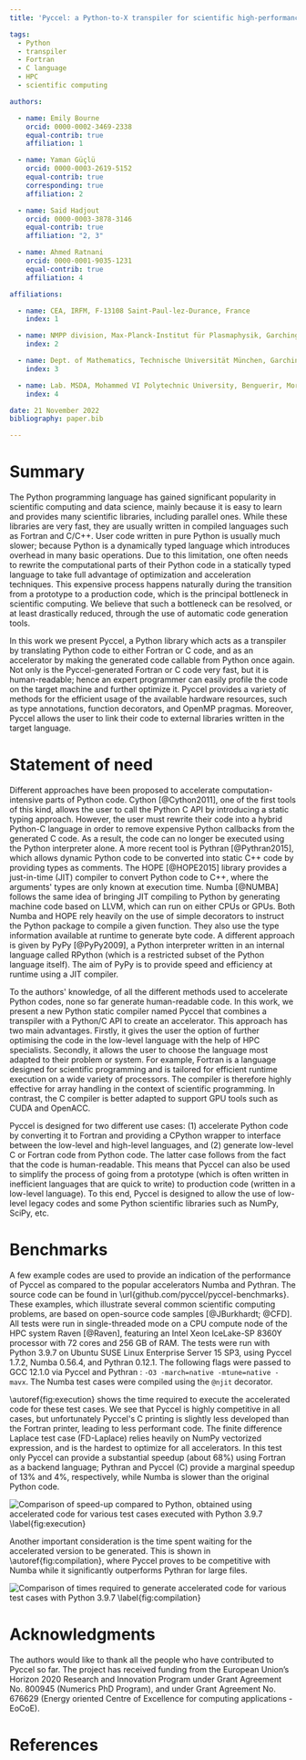 ```yaml
---
title: 'Pyccel: a Python-to-X transpiler for scientific high-performance computing'

tags:
  - Python
  - transpiler
  - Fortran
  - C language
  - HPC
  - scientific computing

authors:

  - name: Emily Bourne
    orcid: 0000-0002-3469-2338
    equal-contrib: true
    affiliation: 1

  - name: Yaman Güçlü
    orcid: 0000-0003-2619-5152
    equal-contrib: true
    corresponding: true
    affiliation: 2

  - name: Said Hadjout
    orcid: 0000-0003-3878-3146
    equal-contrib: true
    affiliation: "2, 3"

  - name: Ahmed Ratnani
    orcid: 0000-0001-9035-1231
    equal-contrib: true
    affiliation: 4

affiliations:

  - name: CEA, IRFM, F-13108 Saint-Paul-lez-Durance, France
    index: 1

  - name: NMPP division, Max-Planck-Institut für Plasmaphysik, Garching bei München, Germany
    index: 2

  - name: Dept. of Mathematics, Technische Universität München, Garching bei München, Germany
    index: 3

  - name: Lab. MSDA, Mohammed VI Polytechnic University, Benguerir, Morocco
    index: 4

date: 21 November 2022
bibliography: paper.bib

---
```


# Summary

The Python programming language has gained significant popularity in scientific computing and data science, mainly because it is easy to learn and provides many scientific libraries, including parallel ones.
While these libraries are very fast, they are usually written in compiled languages such as Fortran and C/C++.
User code written in pure Python is usually much slower; because Python is a dynamically typed language which introduces overhead in many basic operations.
Due to this limitation, one often needs to rewrite the computational parts of their Python code in a statically typed language to take full advantage of optimization and acceleration techniques.
This expensive process happens naturally during the transition from a prototype to a production code, which is the principal bottleneck in scientific computing.
We believe that such a bottleneck can be resolved, or at least drastically reduced, through the use of automatic code generation tools.

In this work we present Pyccel, a Python library which acts as a transpiler by translating Python code to either Fortran or C code, and as an accelerator by making the generated code callable from Python once again.
Not only is the Pyccel-generated Fortran or C code very fast, but it is human-readable; hence an expert programmer can easily profile the code on the target machine and further optimize it.
Pyccel provides a variety of methods for the efficient usage of the available hardware resources, such as type annotations, function decorators, and OpenMP pragmas.
Moreover, Pyccel allows the user to link their code to external libraries written in the target language.

# Statement of need

Different approaches have been proposed to accelerate computation-intensive parts of Python code.
Cython [@Cython2011], one of the first tools of this kind, allows the user to call the Python C API by introducing a static typing approach.
However, the user must rewrite their code into a hybrid Python-C language in order to remove expensive Python callbacks from the generated C code.
As a result, the code can no longer be executed using the Python interpreter alone.
A more recent tool is Pythran [@Pythran2015], which allows dynamic Python code to be converted into static C++ code by providing types as comments.
The HOPE [@HOPE2015] library provides a just-in-time (JIT) compiler to convert Python code to C++, where the arguments' types are only known at execution time.
Numba [@NUMBA] follows the same idea of bringing  JIT compiling to Python by generating machine code based on LLVM, which can run on either CPUs or GPUs.
Both Numba and HOPE rely heavily on the use of simple decorators to instruct the Python package to compile a given function. They also use the type information available at runtime to generate byte code.
A different approach is given by PyPy [@PyPy2009], a Python interpreter written in an internal language called RPython (which is a restricted subset of the Python language itself).
The aim of PyPy is to provide speed and efficiency at runtime using a JIT compiler.

To the authors' knowledge, of all the different methods used to accelerate Python codes, none so far generate human-readable code.
In this work, we present a new Python static compiler named Pyccel that combines a transpiler with a Python/C API to create an accelerator.
This approach has two main advantages.
Firstly, it gives the user the option of further optimising the code in the low-level language with the help of HPC specialists.
Secondly, it allows the user to choose the language most adapted to their problem or system.
For example, Fortran is a language designed for scientific programming and is tailored for efficient runtime execution on a wide variety of processors.
The compiler is therefore highly effective for array handling in the context of scientific programming.
In contrast, the C compiler is better adapted to support GPU tools such as CUDA and OpenACC.

Pyccel is designed for two different use cases:
(1) accelerate Python code by converting it to Fortran and providing a CPython wrapper to interface between the low-level and high-level languages, and
(2) generate low-level C or Fortran code from Python code.
The latter case follows from the fact that the code is human-readable.
This means that Pyccel can also be used to simplify the process of going from a prototype (which is often written in inefficient languages that are quick to write) to production code (written in a low-level language).
To this end, Pyccel is designed to allow the use of low-level legacy codes and some Python scientific libraries such as NumPy, SciPy, etc.

# Benchmarks

A few example codes are used to provide an indication of the performance of Pyccel as compared to the popular accelerators Numba and Pythran.
The source code can be found in \url{github.com/pyccel/pyccel-benchmarks}.
These examples, which illustrate several common scientific computing problems, are based on open-source code samples [@JBurkhardt; @CFD].
All tests were run in single-threaded mode on a CPU compute node of the HPC system Raven [@Raven], featuring an Intel Xeon IceLake-SP 8360Y processor with 72 cores and 256 GB of RAM.
The tests were run with Python 3.9.7 on Ubuntu SUSE Linux Enterprise Server 15 SP3, using Pyccel 1.7.2, Numba 0.56.4, and Pythran 0.12.1.
The following flags were passed to GCC 12.1.0 via Pyccel and Pythran : `-O3 -march=native -mtune=native -mavx`.
The Numba test cases were compiled using the `@njit` decorator.

\autoref{fig:execution} shows the time required to execute the accelerated code for these test cases.
We see that Pyccel is highly competitive in all cases, but unfortunately Pyccel's C printing is slightly less developed than the Fortran printer, leading to less performant code.
The finite difference Laplace test case (FD-Laplace) relies heavily on NumPy vectorized expression, and is the hardest to optimize for all accelerators.
In this test only Pyccel can provide a substantial speedup (about 68%) using Fortran as a backend language; Pythran and Pyccel (C) provide a marginal speedup of 13% and 4%, respectively, while Numba is slower than the original Python code.

![Comparison of speed-up compared to Python, obtained using accelerated code for various test cases executed with Python 3.9.7 \label{fig:execution}](./pypi_performance_39_execution.svg)

Another important consideration is the time spent waiting for the accelerated version to be generated.
This is shown in \autoref{fig:compilation}, where Pyccel proves to be competitive with Numba while it significantly outperforms Pythran for large files.

![Comparison of times required to generate accelerated code for various test cases with Python 3.9.7 \label{fig:compilation}](./pypi_performance_39_compilation.svg)

# Acknowledgments

The authors would like to thank all the people who have contributed to Pyccel so far.
The project has received funding from the European Union’s Horizon 2020 Research and Innovation Program under Grant Agreement No. 800945 (Numerics PhD Program), and under Grant Agreement No. 676629 (Energy oriented Centre of Excellence for computing applications - EoCoE).

# References
